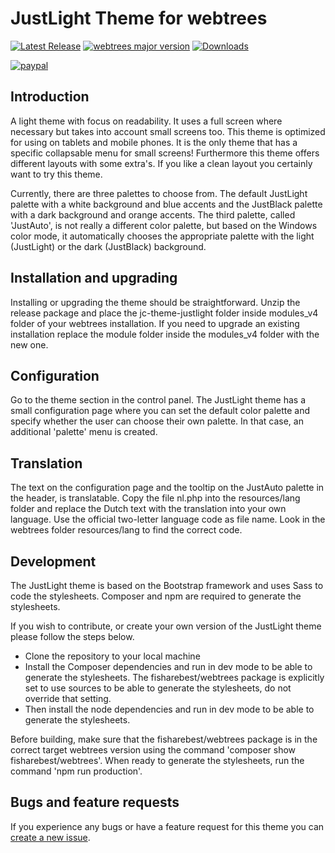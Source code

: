 JustLight Theme for webtrees
============================

[![Latest Release](https://img.shields.io/github/release/JustCarmen/webtrees-theme-justlight.svg)][1]
[![webtrees major version](https://img.shields.io/badge/webtrees-v2.1.x-green)][2]
[![Downloads](https://img.shields.io/github/downloads/JustCarmen/webtrees-theme-justlight/total.svg)]()

[![paypal](https://www.paypalobjects.com/en_US/i/btn/btn_donateCC_LG.gif)](https://www.paypal.com/cgi-bin/webscr?cmd=_donations&business=XPBC2W85M38AS&item_name=webtrees%20modules%20by%20JustCarmen&currency_code=EUR)

Introduction
-----------
A light theme with focus on readability. It uses a full screen where necessary but takes into account small screens too. This theme is optimized for using on tablets and mobile phones. It is the only theme that has a specific collapsable menu for small screens! Furthermore this theme offers different layouts with some extra's. If you like a clean layout you certainly want to try this theme.

Currently, there are three palettes to choose from. The default JustLight palette with a white background and blue accents and the JustBlack palette with a dark background and orange accents. The third palette, called 'JustAuto', is not really a different color palette, but based on the Windows color mode, it automatically chooses the appropriate palette with the light (JustLight) or the dark (JustBlack) background.

Installation and upgrading
--------------------------
Installing or upgrading the theme should be straightforward. Unzip the release package and place the jc-theme-justlight folder inside modules_v4 folder of your webtrees installation. If you need to upgrade an existing installation replace the module folder inside the modules_v4 folder with the new one.

Configuration
-------------
Go to the theme section in the control panel. The JustLight theme has a small configuration page where you can set the default color palette and specify whether the user can choose their own palette. In that case, an additional 'palette' menu is created.

Translation
-----------
The text on the configuration page and the tooltip on the JustAuto palette in the header, is translatable. Copy the file nl.php into the resources/lang folder and replace the Dutch text with the translation into your own language. Use the official two-letter language code as file name. Look in the webtrees folder resources/lang to find the correct code.

Development
-----------
The JustLight theme is based on the Bootstrap framework and uses Sass to code the stylesheets. Composer and npm are required to generate the stylesheets.

If you wish to contribute, or create your own version of the JustLight theme please follow the steps below.

- Clone the repository to your local machine
- Install the Composer dependencies and run in dev mode to be able to generate the stylesheets. The fisharebest/webtrees package is explicitly set to use sources to be able to generate the stylesheets, do not override that setting.
- Then install the node dependencies and run in dev mode to be able to generate the stylesheets.

Before building, make sure that the fisharebest/webtrees package is in the correct target webtrees version using the command 'composer show fisharebest/webtrees'. When ready to generate the stylesheets, run the command 'npm run production'.

Bugs and feature requests
-------------------------
If you experience any bugs or have a feature request for this theme you can [create a new issue][3].

[1]: https://github.com/JustCarmen/webtrees-theme-justlight/releases/latest
[2]: https://webtrees.net/download
[3]: https://github.com/JustCarmen/webtrees-theme-justlight/issues?state=open

